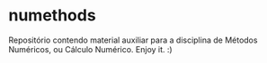 # numethods

Repositório contendo material auxiliar para a disciplina de Métodos Numéricos, ou Cálculo Numérico.
Enjoy it. :)
